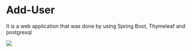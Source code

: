 # Add-User
It is a web application that was done by using Spring Boot, Thymeleaf and postgresql


![](https://imgur.com/413YStQ.jpg)
